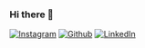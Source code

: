### Hi there 👋




[![Instagram](https://img.shields.io/badge/Instagram-000000?style=for-the-badge&logo=Instagram&logoColor=whit)](https://www.instagram.com/zeynep.deler) 
[![Github](https://img.shields.io/badge/Github-000000?style=for-the-badge&logo=Github&logoColor=whit)](https://www.github.com/justcodess)
[![LinkedIn](https://img.shields.io/badge/LinkedIn-0077B5?style=for-the-badge&logo=linkedin&logoColor=white)](https://www.linkedin.com/in/zeynep-deler-2a297a21a )

<!--
**justcodess/justcodess** is a ✨ _special_ ✨ repository because its `README.md` (this file) appears on your GitHub profile.

Here are some ideas to get you started:

- 🔭 I’m currently working on ...
- 🌱 I’m currently learning ...
- 👯 I’m looking to collaborate on ...
- 🤔 I’m looking for help with ...
- 💬 Ask me about ...
- 📫 How to reach me: ...
- 😄 Pronouns: ...
- ⚡ Fun fact: ...
-->
